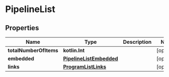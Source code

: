 
# PipelineList

## Properties
Name | Type | Description | Notes
------------ | ------------- | ------------- | -------------
**totalNumberOfItems** | **kotlin.Int** |  |  [optional]
**embedded** | [**PipelineListEmbedded**](PipelineListEmbedded.md) |  |  [optional]
**links** | [**ProgramListLinks**](ProgramListLinks.md) |  |  [optional]




